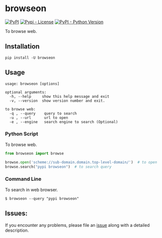 # browseon

[![PyPI](https://img.shields.io/pypi/v/browseon)](https://pypi.python.org/pypi/browseon)
[![Pypi - License](https://img.shields.io/github/license/codesrg/browseon)](https://github.com/codesrg/browseon/blob/main/LICENSE)
[![PyPI - Python Version](https://img.shields.io/pypi/pyversions/browseon?color=red)](https://pypi.python.org/pypi/browseon)

To browse web.

## Installation

`pip install -U browseon`

## Usage

```
usage: browseon [options]

optional arguments:
  -h, --help     show this help message and exit
  -v, --version  show version number and exit.

to browse web:
  -q , --query    query to search
  -u , --url      url to open
  -e , --engine   search engine to search (Optional)
```

### Python Script

To browse web.

```python
from browseon import browse

browse.open('scheme://sub-domain.domain.top-level-domain/')  # to open url
browse.search("pypi browseon")  # to search query
```

### Command Line

To search in web browser.

```
$ browseon --query "pypi browseon"
```

## Issues:

If you encounter any problems, please file an [issue](https://github.com/codesrg/browseon/issues) along with a detailed
description.